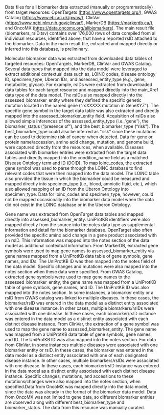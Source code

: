 Data files for all biomarker data extracted (manually or programmatically) from target resources: OpenTargets (https://www.opentargets.org/), GWAS Catalog (https://www.ebi.ac.uk/gwas/), ClinVar (https://www.ncbi.nlm.nih.gov/clinvar/), MarkerDB (https://markerdb.ca/), and OncoMX (https://data.oncomx.org/allbiomarkers). The main result file (biomarkers_rsID.tsv) contains over 176,000 rows of data compiled from all individual resources, identified above, that have a reported rsID attached to the biomarker. Data in the main result file, extracted and mapped directly or inferred into this database, is preliminary.

Molecular biomarker data was extracted from downloaded data tables of targeted resources: OpenTargets, MarkerDB, ClinVar and GWAS Catalog. Several data types that mapped into the data model were leveraged to extract additional contextual data such as, LOINC codes, disease ontology ID, specimen_type, Uberon IDs, and assessed_entity_type (e.g., gene, metabolite, glycan). For example, rsIDs were extracted from downloaded data tables for each target resource and mapped directly into the main_Xref data type of the data model. The rsIDs also mapped directly into the assessed_biomarker_entity where they defined the specific genetic mutation located in the named gene (“rsXXXXX mutation in GeneXYZ”). The specific gene symbol in the target data table was also extracted and directly mapped into the assessed_biomarker_entity field. Acquisition of rsIDs also allowed simple inferences of the assessed_entity_type (i.e.,”gene”), the biomarker_status (“presence of”), and the best_biomarker_type (“risk”). The best_biomarker_type could also be inferred as “risk” since these mutations can be used to determine risk of cancer when detected. Data for gene or protein name/accession, amino acid change, mutation, and genome build, were captured directly from the resources, when available. Diseases associated with biomarker entries were extracted from the target data tables and directly mapped into the condition_name field as a matched Disease Ontology term and ID (DOID). To map loinc_codes, the extracted gene symbol was used to parse through the LOINC database to find relevant codes that were then mapped into the data model. The LOINC table also provided the tissue in which the biomarker could be measured and mapped directly into specimen_type (i.e., blood, amniotic fluid, etc.), which also allowed mapping of an ID from the Uberon Ontology into specimen_type. Data for loinc_codes and specimen_type, however, could not be mapped occasionally into the biomarker data model when the data did not exist in the LOINC database or in the Uberon Ontology.

Gene name was extracted from OpenTarget data tables and mapped directly into assessed_biomarker_entity. UniProtKB identifiers were also mapped directly from the source into the notes data type as supplemental information and detail for the biomarker database. OpenTarget also often provided the specific amino acid change in a gene product associated with an rsID.  This information was mapped into the notes section of the data model as additional contextual information. From MarkerDB, extracted gene symbols were used to map gene names to assessed_biomarker_entity via gene names mapped from a UniProtKB data table of gene symbols, gene names, and IDs. The UniProtKB ID was then mapped into the notes field of the data model. Specific changes and mutations were also mapped into the notes section when these data were specified. From GWAS Catalog, extracted gene symbols were used to map gene names to the assessed_biomarker_entity; the gene name was mapped from a UniProtKB table of gene symbols, gene names, and ID. The UniProtKB ID was also mapped into the notes section. In some instances, a biomarker entity or a rsID from GWAS catalog was linked to multiple diseases. In these cases, the biomarker/rsID was entered in the data model as a distinct entity associated with one disease instance. In other cases, multiple biomarkers/rsIDs were associated with one disease. In these cases, each biomarker/rsID instance was entered in the data model as a distinct entity associated with each distinct disease instance. From ClinVar, the extraction of a gene symbol was used to map the gene name to assessed_biomarker_entity. The gene name was mapped from a UniProtKB data table of gene symbols, gene names, and ID. The UniProtKB ID was also mapped into the notes section. For data from ClinVar, in some instances multiple diseases were associated with one biomarker entity or rsID. In these cases, the biomarker was entered in the data model as a distinct entity associated with one of each designated disease instance. In other cases, multiple biomarkers/rsIDs were associated with one disease. In these cases, each biomarker/rsID instance was entered in the data model as a distinct entity associated with each distinct disease instance. Specific changes, mutations, and accessions to these mutations/changes were also mapped into the notes section, when specified.Data from OncoMX was mapped directly into the data model, since the data was already in the format of the biomarker data model. Data from OncoMX was not limited to gene data, so different biomarker entities are observed along with different best_biomarker_type and biomarker_status. The data from this resource was manually curated.
